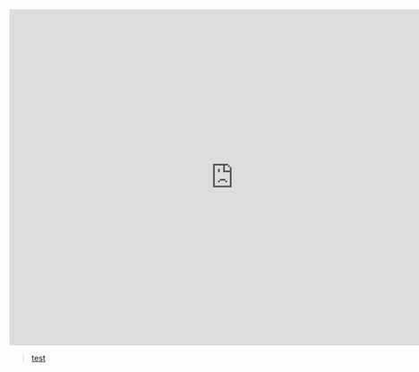 <!DOCTYPE html>
<html>
<body>
<iframe src="https://calendar.google.com/calendar/embed?src=63056fe2b59d377d23ebf71dd862a05a38799e8f893f225f4ddadfbf63de2aa3%40group.calendar.google.com&ctz=Europe%2FLondon" style="border: 0" width="800" height="600" frameborder="0" scrolling="no"></iframe>
<blockquote class="trello-card"><a href="https:&#x2F;&#x2F;trello.com&#x2F;c&#x2F;2ISXG2vh&#x2F;1-test">test</a></blockquote><script src="https://p.trellocdn.com/embed.min.js"></script>
</body>
</html>

